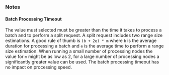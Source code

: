 ### Notes
#### Batch Processing Timeout
The value must selected must be greater than the time it takes to process a batch and to perform a split request.
A split request includes two range size estimations. A good rule of thumb is `(b + 2e) * m` where `b` is the average
duration for processing a batch and `e` is the average time to perform a range size estimation. When running a small
number of processing nodes the value for `m` might be as low as 2, for a large number of processing nodes a
significantly greater value can be used. The batch processing timeout has no impact on processing speed.